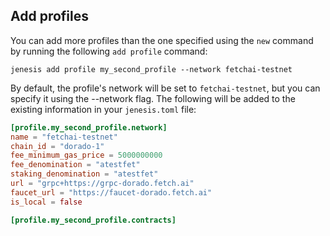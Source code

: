 ## Add profiles

You can add more profiles than the one specified using the ```new``` command by running the following ```add profile``` command:

```
jenesis add profile my_second_profile --network fetchai-testnet
```
By default, the profile's network will be set to `fetchai-testnet`, but you can specify it using the --network flag. The following will be added to the existing information in your `jenesis.toml` file:

```toml
[profile.my_second_profile.network]
name = "fetchai-testnet"
chain_id = "dorado-1"
fee_minimum_gas_price = 5000000000
fee_denomination = "atestfet"
staking_denomination = "atestfet"
url = "grpc+https://grpc-dorado.fetch.ai"
faucet_url = "https://faucet-dorado.fetch.ai"
is_local = false

[profile.my_second_profile.contracts]
```
